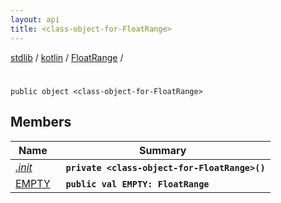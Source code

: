 ```yaml
---
layout: api
title: <class-object-for-FloatRange>
---
```

[stdlib](../../../index.md) / [kotlin](../../index.md) / [FloatRange](../index.md) / [<class-object-for-FloatRange>](index.md)

# <class-object-for-FloatRange>

```
public object <class-object-for-FloatRange>
```

## Members

| Name | Summary |
|------|---------|
|[*.init*](_init_.md)|&nbsp;&nbsp;**`private <class-object-for-FloatRange>()`**<br>|
|[EMPTY](EMPTY.md)|&nbsp;&nbsp;**`public val EMPTY: FloatRange`**<br>|
